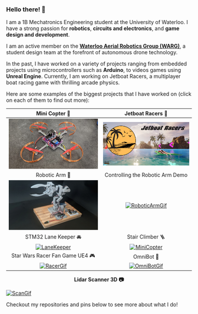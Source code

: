 ### Hello there! 👋
I am a 1B Mechatronics Engineering student at the University of Waterloo. I have a strong passion for **robotics**, **circuits and electronics**, and **game design and development**.

I am an active member on the **[Waterloo Aerial Robotics Group (WARG)](https://www.uwarg.com/)**, a student design team at the forefront of autonomous drone technology.

In the past, I have worked on a variety of projects ranging from embedded projects using microcontrollers such as **Arduino**, to videos games using **Unreal Engine**. Currently, I am working on Jetboat Racers, a multiplayer boat racing game with thrilling arcade physics.

Here are some examples of the biggest projects that I have worked on (click on each of them to find out more):

| Mini Copter 🚁 | Jetboat Racers 🏁 |
| :---: | :---: |
| [![MiniCopter](./Pictures/CopterPic11.jpg)](https://github.com/AshishA26/MiniCopter)  | [![MiniCopter](./Pictures/Thumbnail.png)](https://github.com/AshishA26/Jetboat-Racers) |
| Robotic Arm 💪 | Controlling the Robotic Arm Demo |
| [![RoboticArm](./Pictures/RobotArmPic0.jpg)](https://github.com/AshishA26/Robotic-Arm)  | [![RoboticArmGif](./Pictures/RoboticArmGif.gif)](https://github.com/AshishA26/Robotic-Arm) |
| STM32 Lane Keeper 🚘 | Stair Climber 🪜 |
| [![LaneKeeper](./Pictures/LaneKeeperGif2.gif)](https://github.com/AshishA26/STM32-LaneKeeper)  | [![MiniCopter](./Pictures/Climb.gif)](https://github.com/AshishA26/Stair_Climber) |
| Star Wars Racer Fan Game UE4 🎮 | OmniBot 🚗 |
| [![RacerGif](./Pictures/Final_Gif.gif)](https://github.com/AshishA26/StarWars-Episode-1-Racer-Fan-Game)  | [![OmniBotGif](./Pictures/ParallelPark.gif)](https://github.com/AshishA26/OmniBot) |

<p align="center">
    <strong>Lidar Scanner 3D 📷 </strong>
</p>

[![ScanGif](./Pictures/ScanningGif.gif)](https://github.com/AshishA26/LidarScanner3D)

Checkout my repositories and pins below to see more about what I do!


<!--
**AshishA26/AshishA26** is a ✨ _special_ ✨ repository because its `README.md` (this file) appears on your GitHub profile.

Here are some ideas to get you started:

- 🔭 I’m currently working on ...
- 🌱 I’m currently learning ...
- 👯 I’m looking to collaborate on ...
- 🤔 I’m looking for help with ...
- 💬 Ask me about ...
- 📫 How to reach me: ...
- 😄 Pronouns: ...
- ⚡ Fun fact: ...
-->
